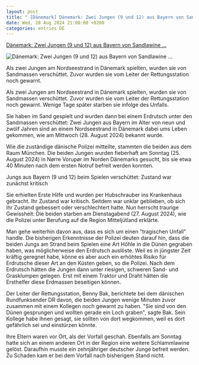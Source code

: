 ```yaml
---
layout: post
title: " [Dänemark] Dänemark: Zwei Jungen (9 und 12) aus Bayern von Sandlawine ..."
date: Wed, 28 Aug 2024 21:00:00 +0200
categories: entries DE
---
```

[Dänemark: Zwei Jungen (9 und 12) aus Bayern von Sandlawine ...](https://www.infranken.de/bayern/daenemark-zwei-jungen-9-und-12-aus-bayern-von-sandlawine-erfasst-und-kamen-ums-leben-art-5914178)

![Dänemark: Zwei Jungen (9 und 12) aus Bayern von Sandlawine ...](https://www.infranken.de/storage/image/2/6/0/5/4245062_jungen-in-daenemark-von-sandmassen-verschuettet-und-umgekommen_ogimage_1CPPhc_YgaWOJ.jpg)

Als zwei Jungen am Nordseestrand in Dänemark spielten, wurden sie von Sandmassen verschüttet. Zuvor wurden sie vom Leiter der Rettungsstation noch gewarnt.

Als zwei Jungen am Nordseestrand in Dänemark spielten, wurden sie von Sandmassen verschüttet. Zuvor wurden sie vom Leiter der Rettungsstation noch gewarnt. Wenige Tage später starben sie infolge des Unfalls.

Sie haben im Sand gespielt und wurden dann bei einem Erdrutsch unter den Sandmassen verschüttet: Zwei Jungen aus Bayern im Alter von neun und zwölf Jahren sind an einem Nordseestrand in Dänemark dabei ums Leben gekommen, wie am Mittwoch (28. August 2024) bekannt wurde.

Wie die zuständige dänische Polizei mitteilte, stammten die beiden aus dem Raum München. Die beiden Jungen wurden fieberhaft am Sonntag (25. August 2024) in Nørre Vorupør im Norden Dänemarks gesucht, bis sie etwa 40 Minuten nach dem ersten Notruf befreit werden konnten.

Jungs aus Bayern (9 und 12) beim Spielen verschüttet: Zustand war zunächst kritisch

Sie erhielten Erste Hilfe und wurden per Hubschrauber ins Krankenhaus gebracht. Ihr Zustand war kritisch. Seitdem war unklar geblieben, ob sich ihr Zustand gebessert oder verschlechtert hatte. Nun herrscht traurige Gewissheit: Die beiden starben am Dienstagabend (27. August 2024), wie die Polizei unter Berufung auf die Region Mitteljütland erklärte.

Man gehe weiterhin davon aus, dass es sich um einen "tragischen Unfall" handle. Die bisherigen Erkenntnisse der Polizei deuten darauf hin, dass die beiden Jungs am Strand beim Spielen eine Art Höhle in die Dünen gegraben haben, was möglicherweise den Erdrutsch auslöste. Weil es in jüngster Zeit kräftig geregnet habe, könne es aber auch ein erhöhtes Risiko für Erdrutsche dieser Art an den Küsten geben, so die Polizei. Nach dem Erdrutsch hätten die Jungen dann unter riesigen, schweren Sand- und Grasklumpen gelegen. Erst mit einem Traktor und Draht hätten die Ersthelfer diese Erdmassen beseitigen können.

Der Leiter der Rettungsstation, Benny Bak, berichtete bei dem dänischen Rundfunksender DR davon, die beiden Jungen wenige Minuten zuvor zusammen mit einem Kollegen noch gewarnt zu haben. "Sie sind von den Dünen gesprungen und wollten gerade ein Loch graben", sagte Bak. Sein Kollege habe ihnen gesagt, sie sollten von dort wegkommen, weil es dort gefährlich sei und einstürzen könnte.

Ihre Eltern waren vor Ort, als der Vorfall geschah. Ebenfalls am Sonntag hatte sich an einem anderen Ort in der Region eine weitere Schlammlawine gelöst. Daraufhin musste ein zehnjähriger deutscher Junge befreit werden. Zu Schaden kam er bei dem Vorfall nach bisherigem Stand nicht.

